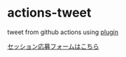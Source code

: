 # actions-tweet

tweet from github actions using [plugin](https://github.com/snow-actions/tweet)


[セッション応募フォームはこちら](https://github.com/kzk-maeda/actions-tweet/issues/new?assignees=sumi-biztech%2Ckzk-maeda%2Cisasenth%2Cxhiroga&labels=cfp&template=cfp.yml&title=%3C%E3%82%BB%E3%83%83%E3%82%B7%E3%83%A7%E3%83%B3%E3%82%BF%E3%82%A4%E3%83%88%E3%83%AB%E3%82%92%E6%9C%80%E5%A4%A740%E6%96%87%E5%AD%97%E7%A8%8B%E5%BA%A6%E3%81%A7%E8%A8%98%E5%85%A5%E3%81%97%E3%81%A6%E3%81%8F%E3%81%A0%E3%81%95%E3%81%84%3E)
